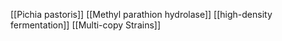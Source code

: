 [[Pichia pastoris]]
[[Methyl parathion hydrolase]]
[[high-density fermentation]]
[[Multi-copy Strains]]
